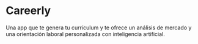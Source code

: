 # Careerly
Una app que te genera tu currículum y te ofrece un análisis de mercado y una orientación laboral personalizada con inteligencia artificial.

